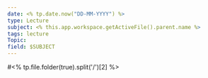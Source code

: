 ```yaml
---
date: <% tp.date.now("DD-MM-YYYY") %>
type: Lecture
subject: <% this.app.workspace.getActiveFile().parent.name %>
tags: lecture
Topic:
field: $SUBJECT
---
```

#<% tp.file.folder(true).split('/')[2] %>


